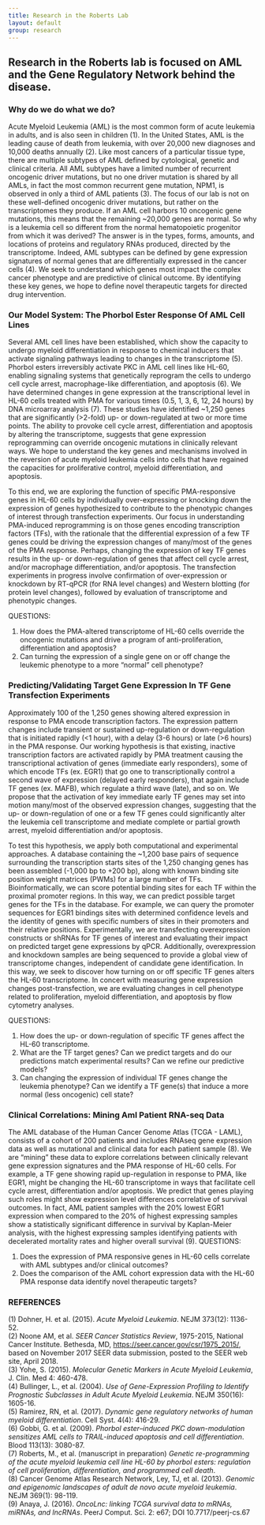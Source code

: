 ```yaml
---
title: Research in the Roberts Lab
layout: default
group: research
---
```


## Research in the Roberts lab is focused on AML and the Gene Regulatory Network behind the disease.

### Why do we do what we do?

Acute Myeloid Leukemia (AML) is the most common form of acute leukemia in adults, and is also seen in children (1). In the United States, AML is the leading cause of death from leukemia, with over 20,000 new diagnoses and 10,000 deaths annually (2). Like most cancers of a particular tissue type, there are multiple subtypes of AML defined by cytological, genetic and clinical criteria. All AML subtypes have a limited number of recurrent oncogenic driver mutations, but no one driver mutation is shared by all AMLs, in fact the most common recurrent gene mutation, NPM1, is observed in only a third of AML patients (3). The focus of our lab is not on these well-defined oncogenic driver mutations, but rather on the transcriptomes they produce. If an AML cell harbors 10 oncogenic gene mutations, this means that the remaining ~20,000 genes are normal. So why is a leukemia cell so different from the normal hematopoietic progenitor from which it was derived? The answer is in the types, forms, amounts, and locations of proteins and regulatory RNAs produced, directed by the transcriptome. Indeed, AML subtypes can be defined by gene expression signatures of normal genes that are differentially expressed in the cancer cells (4). We seek to understand which genes most impact the complex cancer phenotype and are predictive of clinical outcome. By identifying these key genes, we hope to define novel therapeutic targets for directed drug intervention.

### Our Model System: The Phorbol Ester Response Of AML Cell Lines

Several AML cell lines have been established, which show the capacity to undergo myeloid differentiation in response to chemical inducers that activate signaling pathways leading to changes in the transcriptome (5). Phorbol esters irreversibly activate PKC in AML cell lines like HL-60, enabling signaling systems that genetically reprogram the cells to undergo cell cycle arrest, macrophage-like differentiation, and apoptosis (6).  We have determined changes in gene expression at the transcriptional level in HL-60 cells treated with PMA for various times (0.5, 1, 3, 6, 12, 24 hours) by DNA microarray analysis (7). These studies have identified ~1,250 genes that are significantly (>2-fold) up- or down-regulated at two or more time points. The ability to provoke cell cycle arrest, differentiation and apoptosis by altering the transcriptome, suggests that gene expression reprogramming can override oncogenic mutations in clinically relevant ways. We hope to understand the key genes and mechanisms involved in the reversion of acute myeloid leukemia cells into cells that have regained the capacities for proliferative control, myeloid differentiation, and apoptosis.

To this end, we are exploring the function of specific PMA-responsive genes in HL-60 cells by individually over-expressing or knocking down the expression of genes hypothesized to contribute to the phenotypic changes of interest through transfection experiments. Our focus in understanding PMA-induced reprogramming is on those genes encoding transcription factors (TFs), with the rationale that the differential expression of a few TF genes could be driving the expression changes of many/most of the genes of the PMA response. Perhaps, changing the expression of key TF genes results in the up- or down-regulation of genes that affect cell cycle arrest, and/or macrophage differentiation, and/or apoptosis. The transfection experiments in progress involve confirmation of over-expression or knockdown by RT-qPCR (for RNA level changes) and Western blotting (for protein level changes), followed by evaluation of transcriptome and phenotypic changes.

QUESTIONS:
1. How does the PMA-altered transcriptome of HL-60 cells override the oncogenic mutations and drive a program of anti-proliferation, differentiation and apoptosis?
2. Can turning the expression of a single gene on or off change the leukemic phenotype to a more “normal” cell phenotype?


### Predicting/Validating Target Gene Expression In TF Gene Transfection Experiments

Approximately 100 of the 1,250 genes showing altered expression in response to PMA encode transcription factors. The expression pattern changes include transient or sustained up-regulation or down-regulation that is initiated rapidly (<1 hour), with a delay (3-6 hours) or late (>6 hours) in the PMA response. Our working hypothesis is that existing, inactive transcription factors are activated rapidly by PMA treatment causing the transcriptional activation of genes (immediate early responders), some of which encode TFs (ex. EGR1) that go one to transcriptionally control a second wave of expression (delayed early responders), that again include TF genes (ex. MAFB), which regulate a third wave (late), and so on. We propose that the activation of key immediate early TF genes may set into motion many/most of the observed expression changes, suggesting that the up- or down-regulation of one or a few TF genes could significantly alter the leukemia cell transcriptome and mediate complete or partial growth arrest, myeloid differentiation and/or apoptosis.

To test this hypothesis, we apply both computational and experimental approaches. A database containing the ~1,200 base pairs of sequence surrounding the transcription starts sites of the 1,250 changing genes has been assembled (-1,000 bp to +200 bp), along with known binding site position weight matrices (PWMs) for a large number of TFs. Bioinformatically, we can score potential binding sites for each TF within the proximal promoter regions. In this way, we can predict possible target genes for the TFs in the database. For example, we can query the promoter sequences for EGR1 bindings sites with determined confidence levels and the identity of genes with specific numbers of sites in their promoters and their relative positions. Experimentally, we are transfecting overexpression constructs or shRNAs for TF genes of interest and evaluating their impact on predicted target gene expressions by qPCR. Additionally, overexpression and knockdown samples are being sequenced to provide a global view of transcriptome changes, independent of candidate gene identification. In this way, we seek to discover how turning on or off specific TF genes alters the HL-60 transcriptome. In concert with measuring gene expression changes post-transfection, we are evaluating changes in cell phenotype related to proliferation, myeloid differentiation, and apoptosis by flow cytometry analyses.

QUESTIONS:
1. How does the up- or down-regulation of specific TF genes affect the HL-60 transcriptome.
2. What are the TF target genes? Can we predict targets and do our predictions match experimental results? Can we refine our predictive models?
3. Can changing the expression of individual TF genes change the leukemia phenotype? Can we identify a TF gene(s) that induce a more normal (less oncogenic) cell state?


### Clinical Correlations: Mining Aml Patient RNA-seq Data

The AML database of the Human Cancer Genome Atlas (TCGA - LAML), consists of a cohort of 200 patients and includes RNAseq gene expression data as well as mutational and clinical data for each patient sample (8). We are “mining” these data to explore correlations between clinically relevant gene expression signatures and the PMA response of HL-60 cells. For example, a TF gene showing rapid up-regulation in response to PMA, like EGR1, might be changing the HL-60 transcriptome in ways that facilitate cell cycle arrest, differentiation and/or apoptosis. We predict that genes playing such roles might show expression level differences correlative of survival outcomes. In fact, AML patient samples with the 20% lowest EGR1 expression when compared to the 20% of highest expressing samples show a statistically significant difference in survival by Kaplan-Meier analysis, with the highest expressing samples identifying patients with decelerated mortality rates and higher overall survival (9).
QUESTIONS:
1. Does the expression of PMA responsive genes in HL-60 cells correlate with AML subtypes and/or clinical outcomes?
2. Does the comparison of the AML cohort expression data with the HL-60 PMA response data identify novel therapeutic targets?

### REFERENCES

(1) Dohner, H. et al. (2015). *Acute Myeloid Leukemia*. NEJM 373(12): 1136-52.<br/>
(2) Noone AM, et al. *SEER Cancer Statistics Review*, 1975-2015, National Cancer Institute. Bethesda, MD, https://seer.cancer.gov/csr/1975_2015/, based on November 2017 SEER data submission, posted to the SEER web site, April 2018.<br/>
(3) Yohe, S. (2015). *Molecular Genetic Markers in Acute Myeloid Leukemia*, J. Clin. Med 4: 460-478.<br/>
(4) Bullinger, L., et al. (2004). *Use of Gene-Expression Profiling to Identify Prognostic Subclasses in Adult Acute Myeloid Leukemia*. NEJM 350(16): 1605-16.<br/>
(5) Ramirez, RN, et al. (2017). *Dynamic gene regulatory networks of human myeloid differentiation*. Cell Syst. 4(4): 416-29.<br/>
(6) Gobbi, G. et al. (2009). *Phorbol ester–induced PKC down-modulation sensitizes AML cells to TRAIL-induced apoptosis and cell differentiation*.  Blood 113(13): 3080-87.<br/>
(7) Roberts, M., et al. (manuscript in preparation) *Genetic re-programming of the acute myeloid leukemia cell line HL-60 by phorbol esters: regulation of cell proliferation, differentiation, and programmed cell death*.<br/>
(8) Cancer Genome Atlas Research Network, Ley, TJ, et al. (2013). *Genomic and epigenomic landscapes of adult de novo acute myeloid leukemia*. NEJM 369(1): 98-119.  <br/>
(9) Anaya, J. (2016). *OncoLnc: linking TCGA survival data to mRNAs, miRNAs, and lncRNAs*. PeerJ Comput. Sci. 2: e67; DOI 10.7717/peerj-cs.67<br/>
